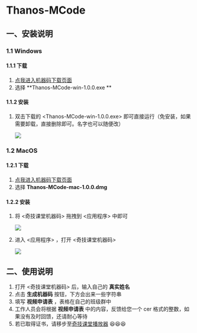 # Thanos-MCode

## 一、安装说明

### 1.1 Windows

#### 1.1.1 下载

1. [点我进入机器码下载页面](https://github.com/itfeat/Thanos-MCode/releases)
2. 选择 **Thanos-MCode-win-1.0.0.exe **

#### 1.1.2 安装

1. 双击下载的 <Thanos-MCode-win-1.0.0.exe> 即可直接运行（免安装，如果需要卸载，直接删除即可。名字也可以随便改）

   ![](http://ww2.sinaimg.cn/large/006tNc79ly1g5cc25nagnj30bi0akgly.jpg)

### 1.2 MacOS

#### 1.2.1 下载

1. [点我进入机器码下载页面](https://github.com/itfeat/Thanos-MCode/releases)
2. 选择 **Thanos-MCode-mac-1.0.0.dmg**

#### 1.2.2 安装

1. 将 <奇技课堂机器码> 拖拽到 <应用程序> 中即可

   ![](http://ww3.sinaimg.cn/large/006tNc79ly1g5awkio0q6j30iy0bomxr.jpg)

2. 进入 <应用程序> ，打开 <奇技课堂机器码>

   ![](http://ww3.sinaimg.cn/large/006tNc79ly1g5awpclh6dj30cu0ccdh7.jpg)

## 二、使用说明

1. 打开 <奇技课堂机器码> 后，输入自己的 **真实姓名**
2. 点击 **生成机器码** 按钮，下方会出来一些字符串
3. 填写 **视频申请表** ，表格在自己的班级群中
4. 工作人员会将根据 **视频申请表** 中的内容，反馈给您一个 cer 格式的整数，如果没有及时回馈，还请耐心等待
5. 若已取得证书，请移步至[奇技课堂播放器](https://github.com/itfeat/Thanos-Player) :laughing::laughing::laughing:

